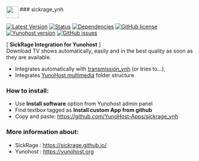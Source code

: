 <img src="https://github.com/binhex/docker-templates/raw/master/binhex/images/sickrage-icon.png" height="32" align="top">
### sickrage_ynh

[![Latest Version](https://img.shields.io/badge/version-_--_-green.svg?style=flat)](https://github.com/YunoHost-Apps/sickrage_ynh/releases)
[![Status](https://img.shields.io/badge/status-in_progress-yellow.svg?style=flat)](https://github.com/YunoHost-Apps/sickrage_ynh/milestones)
[![Dependencies](https://img.shields.io/badge/dependencies-includes-lightgrey.svg?style=flat)](https://github.com/YunoHost-Apps/sickrage_ynh#dependencies)
[![GitHub license](https://img.shields.io/badge/license-GPLv3-blue.svg?style=flat)](https://raw.githubusercontent.com/YunoHost-Apps/sickrage_ynh/master/LICENSE)
[![Yunohost version](https://img.shields.io/badge/yunohost-2.4.2_tested-orange.svg?style=flat)](https://github.com/YunoHost/yunohost)
[![GitHub issues](https://img.shields.io/github/issues/YunoHost-Apps/couchpotato_ynh.svg?style=flat)](https://github.com/YunoHost-Apps/sickrage_ynh/issues)
	
[ **SickRage Integration for Yunohost** ]  
Download TV shows automatically, easily and in the best quality as soon as they are available.

- Integrates automatically with [transmission_ynh](https://github.com/YunoHost-Apps/transmission_ynh) (or tries to...),
- Integrates [YunoHost multimedia](https://github.com/YunoHost-Apps/yunohost.multimedia) folder structure

### How to install:
- Use **Install software** option from Yunohost admin panel
- Find textbox tagged as **Install custom App from github**
- Copy and paste: https://github.com/YunoHost-Apps/sickrage_ynh


### More information about:
- SickRage : https://sickrage.github.io/
- Yunohost : 	https://yunohost.org
